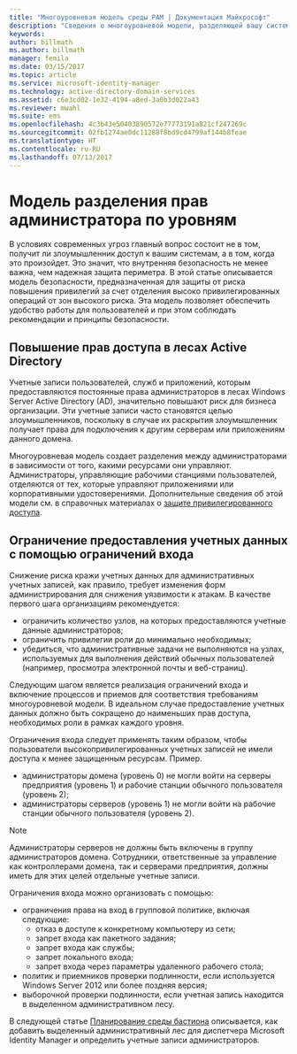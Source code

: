 ```yaml
---
title: "Многоуровневая модель среды PAM | Документация Майкрософт"
description: "Сведения о многоуровневой модели, разделяющей вашу систему по уровням уязвимости для рисков."
keywords: 
author: billmath
ms.author: billmath
manager: femila
ms.date: 03/15/2017
ms.topic: article
ms.service: microsoft-identity-manager
ms.technology: active-directory-domain-services
ms.assetid: c6e3cd02-1e32-4194-a8ed-3a0b3d022a43
ms.reviewer: mwahl
ms.suite: ems
ms.openlocfilehash: 4c3b43e50403890572e77773191a821cf247269c
ms.sourcegitcommit: 02fb1274ae0dc11288f8bd9cd4799af144b8feae
ms.translationtype: HT
ms.contentlocale: ru-RU
ms.lasthandoff: 07/13/2017
---
```

# Модель разделения прав администратора по уровням
<a id="tier-model-for-partitioning-administrative-privileges" class="xliff"></a>

В условиях современных угроз главный вопрос состоит не в том, получит ли злоумышленник доступ к вашим системам, а в том, когда это произойдет. Это значит, что внутренняя безопасность не менее важна, чем надежная защита периметра. В этой статье описывается модель безопасности, предназначенная для защиты от риска повышения привилегий за счет отделения высоко привилегированных операций от зон высокого риска. Эта модель позволяет обеспечить удобство работы для пользователей и при этом соблюдать рекомендации и принципы безопасности.

## Повышение прав доступа в лесах Active Directory
<a id="elevation-of-privilege-in-active-directory-forests" class="xliff"></a>

Учетные записи пользователей, служб и приложений, которым предоставляются постоянные права администраторов в лесах Windows Server Active Directory (AD), значительно повышают риск для бизнеса организации. Эти учетные записи часто становятся целью злоумышленников, поскольку в случае их раскрытия злоумышленник получает права для подключения к другим серверам или приложениям данного домена.

Многоуровневая модель создает разделения между администраторами в зависимости от того, какими ресурсами они управляют. Администраторы, управляющие рабочими станциями пользователей, отделяются от тех, которые управляют приложениями или корпоративными удостоверениями. Дополнительные сведения об этой модели см. в справочных материалах о [защите привилегированного доступа](http://aka.ms/tiermodel).

## Ограничение предоставления учетных данных с помощью ограничений входа
<a id="restricting-credential-exposure-with-logon-restrictions" class="xliff"></a>

Снижение риска кражи учетных данных для административных учетных записей, как правило, требует изменения форм администрирования для снижения уязвимости к атакам. В качестве первого шага организациям рекомендуется:

- ограничить количество узлов, на которых предоставляются учетные данные администраторов;
- ограничить привилегии роли до минимально необходимых;
- убедиться, что административные задачи не выполняются на узлах, используемых для выполнения действий обычных пользователей (например, просмотра электронной почты и веб-страниц).

Следующим шагом является реализация ограничений входа и включение процессов и приемов для соответствия требованиям многоуровневой модели. В идеальном случае предоставление учетных данных должно быть сокращено до наименьших прав доступа, необходимых роли в рамках каждого уровня.

Ограничения входа следует применять таким образом, чтобы пользователи высокопривилегированных учетных записей не имели доступа к менее защищенным ресурсам. Пример.

- администраторы домена (уровень 0) не могли войти на серверы предприятия (уровень 1) и рабочие станции обычного пользователя (уровень 2);
- администраторы серверов (уровень 1) не могли войти на рабочие станции обычного пользователя (уровень 2).

>[!NOTE]
> Администраторы серверов не должны быть включены в группу администраторов домена. Сотрудники, ответственные за управление как контроллерами домена, так и серверами предприятия, должны иметь для этих целей отдельные учетные записи.

Ограничения входа можно организовать с помощью:

- ограничения права на вход в групповой политике, включая следующие:  
    - отказ в доступе к конкретному компьютеру из сети;  
    - запрет входа как пакетного задания;  
    - запрет входа как службы;  
    - запрет локального входа;  
    - запрет входа через параметры удаленного рабочего стола;  
- политик и приемников проверки подлинности, если используется Windows Server 2012 или более поздняя версия;
- выборочной проверки подлинности, если учетная запись находится в выделенном административном лесу.

В следующей статье [Планирование среды бастиона](planning-bastion-environment.md) описывается, как добавить выделенный административный лес для диспетчера Microsoft Identity Manager и определить учетные записи администраторов.
